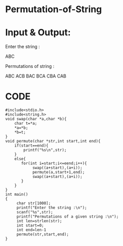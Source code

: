 # Permutation-of-String

# Input & Output:

Enter the string :

ABC

Permutations of string :

ABC
ACB
BAC
BCA
CBA
CAB

# CODE 
 
    #include<stdio.h>
    #include<string.h>
    void swap(char *a,char *b){
        char t=*a;
        *a=*b;
        *b=t;
    }
    void permute(char *str,int start,int end){
        if(start==end){
            printf("%s\n",str);
        }
        else{
           for(int i=start;i<=eend;i++){
                swap((a+start),(a+i));
                permute(a,start+1,end);
                swap((a+start),(a+i));
           }
        }
    }
    int main()
    {
         char str[1000];
         printf("Enter the string :\n");
         scanf("%s",str);
         printf("Permutations of a given string :\n");
         int len=strlen(str);
         int start=0;
         int end=len-1
         permute(str,start,end);
    }
